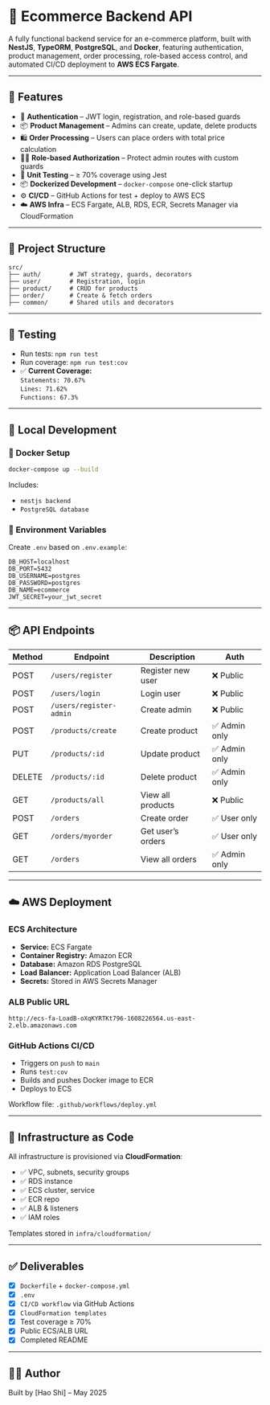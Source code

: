 
# 🛒 Ecommerce Backend API

A fully functional backend service for an e-commerce platform, built with **NestJS**, **TypeORM**, **PostgreSQL**, and **Docker**, featuring authentication, product management, order processing, role-based access control, and automated CI/CD deployment to **AWS ECS Fargate**.

---

## 🚀 Features

- 🔐 **Authentication** – JWT login, registration, and role-based guards
- 📦 **Product Management** – Admins can create, update, delete products
- 🛍 **Order Processing** – Users can place orders with total price calculation
- 🧑‍💼 **Role-based Authorization** – Protect admin routes with custom guards
- 🧪 **Unit Testing** – ≥ 70% coverage using Jest
- 📦 **Dockerized Development** – `docker-compose` one-click startup
- ⚙️ **CI/CD** – GitHub Actions for test + deploy to AWS ECS
- ☁️ **AWS Infra** – ECS Fargate, ALB, RDS, ECR, Secrets Manager via CloudFormation

---

## 📁 Project Structure

```
src/
├── auth/        # JWT strategy, guards, decorators
├── user/        # Registration, login
├── product/     # CRUD for products
├── order/       # Create & fetch orders
├── common/      # Shared utils and decorators
```

---

## 🧪 Testing

- Run tests: `npm run test`
- Run coverage: `npm run test:cov`
- ✅ **Current Coverage:**  
  `Statements: 70.67%`  
  `Lines: 71.62%`  
  `Functions: 67.3%`  

---

## 🧱 Local Development

### 🐳 Docker Setup

```bash
docker-compose up --build
```

Includes:
- `nestjs backend`
- `PostgreSQL database`

### 🌱 Environment Variables

Create `.env` based on `.env.example`:

```env
DB_HOST=localhost
DB_PORT=5432
DB_USERNAME=postgres
DB_PASSWORD=postgres
DB_NAME=ecommerce
JWT_SECRET=your_jwt_secret
```

---

## 📦 API Endpoints

| Method | Endpoint             | Description               | Auth         |
|--------|----------------------|---------------------------|--------------|
| POST   | `/users/register`    | Register new user         | ❌ Public     |
| POST   | `/users/login`       | Login user                | ❌ Public     |
| POST   | `/users/register-admin` | Create admin           | ❌ Public     |
| POST   | `/products/create`   | Create product            | ✅ Admin only |
| PUT    | `/products/:id`      | Update product            | ✅ Admin only |
| DELETE | `/products/:id`      | Delete product            | ✅ Admin only |
| GET    | `/products/all`      | View all products         | ❌ Public     |
| POST   | `/orders`            | Create order              | ✅ User only  |
| GET    | `/orders/myorder`    | Get user’s orders         | ✅ User only  |
| GET    | `/orders`            | View all orders           | ✅ Admin only |

---

## ☁️ AWS Deployment

### ECS Architecture

- **Service:** ECS Fargate
- **Container Registry:** Amazon ECR
- **Database:** Amazon RDS PostgreSQL
- **Load Balancer:** Application Load Balancer (ALB)
- **Secrets:** Stored in AWS Secrets Manager

### ALB Public URL

```
http://ecs-fa-LoadB-oXqKYRTKt796-1608226564.us-east-2.elb.amazonaws.com
```

### GitHub Actions CI/CD

- Triggers on `push` to `main`
- Runs `test:cov`
- Builds and pushes Docker image to ECR
- Deploys to ECS

Workflow file: `.github/workflows/deploy.yml`

---

## 📜 Infrastructure as Code

All infrastructure is provisioned via **CloudFormation**:

- ✅ VPC, subnets, security groups
- ✅ RDS instance
- ✅ ECS cluster, service
- ✅ ECR repo
- ✅ ALB & listeners
- ✅ IAM roles

Templates stored in `infra/cloudformation/`

---

## ✅ Deliverables

- [x] `Dockerfile` + `docker-compose.yml`
- [x] `.env`
- [x] `CI/CD workflow` via GitHub Actions
- [x] `CloudFormation templates`
- [x] Test coverage ≥ 70%
- [x] Public ECS/ALB URL
- [x] Completed README

---

## 🧑‍💻 Author

Built by [Hao Shi] – May 2025
